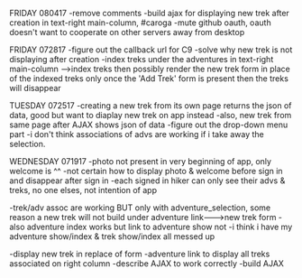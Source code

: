 FRIDAY 080417
-remove comments
-build ajax for displaying new trek after creation in text-right main-column, #caroga
-mute github oauth, oauth doesn't want to cooperate on other servers away from desktop

FRIDAY 072817
-figure out the callback url for C9
-solve why new trek is not displaying after creation
-index treks under the adventures in text-right main-column
-->index treks then possibly render the new trek form in place of the indexed treks
   only once the 'Add Trek' form is present then the treks will disappear

TUESDAY 072517
-creating a new trek from its own page returns the json of data, good but want to diaplay new trek on app instead
-also, new trek from same page after AJAX shows json of data
-figure out the drop-down menu part
-i don't think associations of advs are working if i take away the selection.

WEDNESDAY 071917
-photo not present in very beginning of app, only welcome is ^^
-not certain how to display photo & welcome before sign in and disappear after sign in
-each signed in hiker can only see their advs & treks, no one elses, not intention of app

-trek/adv assoc are working BUT only with adventure_selection, some reason a new trek will not build
 under adventure link--->new trek form
-also adventure index works but link to adventure show not
-i think i have my adventure show/index & trek show/index all messed up

-display new trek in replace of form
-adventure link to display all treks associated on right column
-describe AJAX to work correctly
-build AJAX
